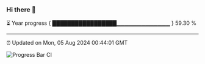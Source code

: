 ### Hi there 👋

⏳ Year progress { █████████████████▁▁▁▁▁▁▁▁▁▁▁▁▁ } 59.30 %

---

⏰ Updated on Mon, 05 Aug 2024 00:44:01 GMT

![Progress Bar CI](https://github.com/Shyam-Makwana/GitHub-Actions-Demo/workflows/Progress%20Bar%20CI/badge.svg)
